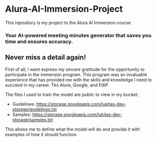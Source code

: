 # Alura-AI-Immersion-Project
This repository is my project to the Alura AI Immersion course

### Your AI-powered meeting minutes generator that saves you time and ensures accuracy.
## Never miss a detail again!

First of all, I want express my sincere gratitude for the opportunity to participate in the immersion program. This program was an invaluable experience that has provided me with the skills and knowledge I need to succeed in my career. Tks Alura, Google, and FIAP

The files I used to train the model are public to view in my bucket:
 - Guidelines: https://storage.googleapis.com/lukitas-dev-storage/guidelines.txt
 - Samples: https://storage.googleapis.com/lukitas-dev-storage/samples.txt

This allows me to define what the model will do and provide it with examples of how it should function.

